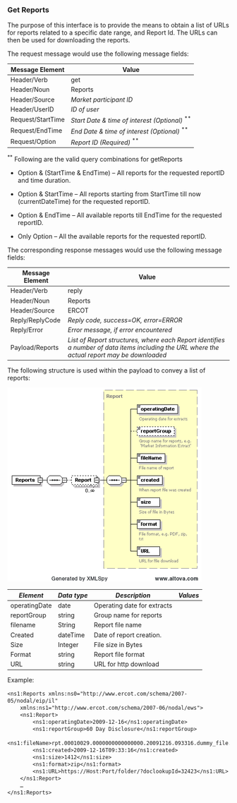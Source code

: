 ### Get Reports

The purpose of this interface is to provide the means to obtain a list
of URLs for reports related to a specific date range, and Report Id.
The URLs can then be used for downloading the reports.

The request message would use the following message fields:

| <span class="mark">Message Element</span> | <span class="mark">Value</span>               |
|-------------------------------------------|-----------------------------------------------|
| Header/Verb                               | get                                           |
| Header/Noun                               | Reports                                       |
| Header/Source                             | *Market participant ID*                       |
| Header/UserID                             | *ID of user*                                  |
| Request/StartTime                         | *Start Date & time of interest (Optional)* <sup>**</sup> |
| Request/EndTime                           | *End Date & time of interest (Optional)* <sup>**</sup>   |
| Request/Option                            | *Report ID (Required)* <sup>**</sup>                    |

<sup>**</sup> Following are the valid query combinations for getReports

- Option & (StartTime & EndTime) – All reports for the requested
  reportID and time duration.

- Option & StartTime – All reports starting from StartTime till now
  (currentDateTime) for the requested reportID.

- Option & EndTime – All available reports till EndTime for the
  requested reportID.

- Only Option – All the available reports for the requested reportID.

The corresponding response messages would use the following message
fields:

| <span class="mark">Message Element</span> | <span class="mark">Value</span>                                                                                                              |
|-------------------------------------------|----------------------------------------------------------------------------------------------------------------------------------------------|
| Header/Verb                               | reply                                                                                                                                        |
| Header/Noun                               | Reports                                                                                                                                      |
| Header/Source                             | ERCOT                                                                                                                                        |
| Reply/ReplyCode                           | *Reply code, success=OK, error=ERROR*                                                                                                        |
| Reply/Error                               | *Error message, if error encountered*                                                                                                        |
| Payload/Reports                           | *List of Report structures, where each Report identifies a number of data items including the URL where the actual report may be downloaded* |

The following structure is used within the payload to convey a list of
reports:

![Reports Structure](../Images/Reports_Structure.png)

| *Element*     | *Data type* | *Description*               | *Values* |
|---------------|-------------|-----------------------------|----------|
| operatingDate | date        | Operating date for extracts |          |
| reportGroup   | string      | Group name for reports      |          |
| filename      | String      | Report file name            |          |
| Created       | dateTime    | Date of report creation.    |          |
| Size          | Integer     | File size in Bytes          |          |
| Format        | string      | Report file format          |          |
| URL           | string      | URL for http download       |          |

Example:

~~~
<ns1:Reports xmlns:ns0="http://www.ercot.com/schema/2007-05/nodal/eip/il"
    xmlns:ns1="http://www.ercot.com/schema/2007-06/nodal/ews">
    <ns1:Report>
        <ns1:operatingDate>2009-12-16</ns1:operatingDate>
        <ns1:reportGroup>60 Day Disclosure</ns1:reportGroup>
        <ns1:fileName>rpt.00010029.0000000000000000.20091216.093316.dummy_file.zip</ns1:fileName>
        <ns1:created>2009-12-16T09:33:16</ns1:created>
        <ns1:size>1412</ns1:size>
        <ns1:format>zip</ns1:format>
        <ns1:URL>https://Host:Port/folder/?doclookupId=32423</ns1:URL>
    </ns1:Report>
    … 
</ns1:Reports>
~~~